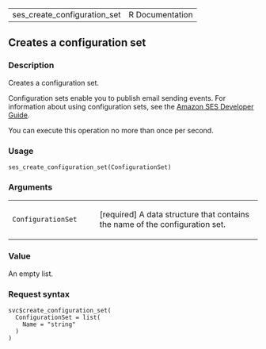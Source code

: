 <table style="width: 100%;">
<tbody>
<tr class="odd">
<td>ses_create_configuration_set</td>
<td style="text-align: right;">R Documentation</td>
</tr>
</tbody>
</table>

## Creates a configuration set

### Description

Creates a configuration set.

Configuration sets enable you to publish email sending events. For
information about using configuration sets, see the [Amazon SES
Developer
Guide](https://docs.aws.amazon.com/ses/latest/dg/monitor-sending-activity.html).

You can execute this operation no more than once per second.

### Usage

    ses_create_configuration_set(ConfigurationSet)

### Arguments

<table>
<colgroup>
<col style="width: 35%" />
<col style="width: 65%" />
</colgroup>
<tbody>
<tr class="odd">
<td><code
id="ses_create_configuration_set_:_ConfigurationSet">ConfigurationSet</code></td>
<td><p>[required] A data structure that contains the name of the
configuration set.</p></td>
</tr>
</tbody>
</table>

### Value

An empty list.

### Request syntax

    svc$create_configuration_set(
      ConfigurationSet = list(
        Name = "string"
      )
    )
